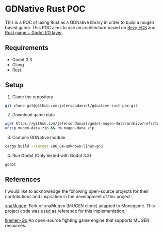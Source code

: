 # GDNative Rust POC

This is a POC of using Rust as a GDNative library in order to build a mugen based game. This POC aims to use an architecture based on [Bevy ECS](https://bevyengine.org/) and [Rust game + Godot I/O layer](https://godot-rust.github.io/gdnative-book/overview/architecture.html#3-rust-game--godot-io-layer).

## Requirements

* Godot 3.3
* Clang
* Rust

## Setup

1. Clone the repository

```sh
git clone git@github.com:jefersondaniel/gdnative-rust-poc.git
```

2. Download game data

```sh
wget https://github.com/jefersondaniel/godot-mugen-data/archive/refs/tags/1.0.0.zip -O mugen-data.zip
unzip mugen-data.zip && rm mugen-data.zip
```

3. Compile GDNative module

```sh
cargo build --target x86_64-unknown-linux-gnu
```

4. Run Godot (Only tested with Godot 3.3)

```sh
godot
```

## References

I would like to acknowledge the following open-source projects for their contributions and inspiration in the development of this project:

[xnaMugen](https://github.com/scemino/xnamugen): Fork of xnaMugen (MUGEN clone) adapted to Monogame. This project code was used as reference for this implementation.

[Ikemen-Go](https://github.com/ikemen-engine/Ikemen-GO) An open-source fighting game engine that supports MUGEN resources.
